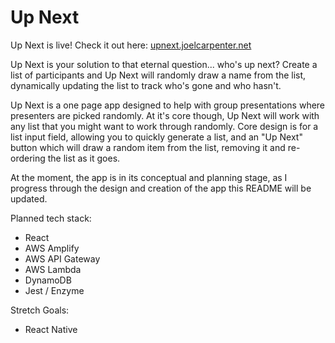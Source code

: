 # Up Next

Up Next is live!  Check it out here: [upnext.joelcarpenter.net](http://upnext.joelcarpenter.net)

Up Next is your solution to that eternal question... who's up next?  Create a list of participants and Up Next will randomly draw a name from the list, dynamically updating the list to track who's gone and who hasn't.

Up Next is a one page app designed to help with group presentations where presenters are picked randomly.  At it's core though, Up Next will work with any list that you might want to work through randomly.  Core design is for a list input field, allowing you to quickly generate a list, and an "Up Next" button which will draw a random item from the list, removing it and re-ordering the list as it goes.

At the moment, the app is in its conceptual and planning stage, as I progress through the design and creation of the app this README will be updated.

Planned tech stack:
- React
- AWS Amplify
- AWS API Gateway
- AWS Lambda
- DynamoDB
- Jest / Enzyme

Stretch Goals:
- React Native
